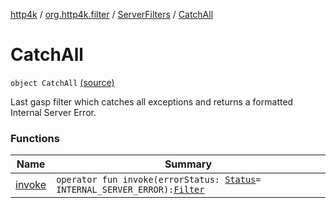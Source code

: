 [http4k](../../../index.md) / [org.http4k.filter](../../index.md) / [ServerFilters](../index.md) / [CatchAll](./index.md)

# CatchAll

`object CatchAll` [(source)](https://github.com/http4k/http4k/blob/master/http4k-core/src/main/kotlin/org/http4k/filter/ServerFilters.kt#L139)

Last gasp filter which catches all exceptions and returns a formatted Internal Server Error.

### Functions

| Name | Summary |
|---|---|
| [invoke](invoke.md) | `operator fun invoke(errorStatus: `[`Status`](../../../org.http4k.core/-status/index.md)` = INTERNAL_SERVER_ERROR): `[`Filter`](../../../org.http4k.core/-filter/index.md) |
